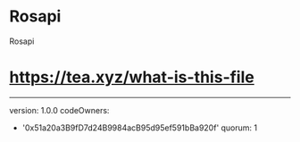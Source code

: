 # Rosapi
Rosapi
# https://tea.xyz/what-is-this-file
---
version: 1.0.0
codeOwners:
  - '0x51a20a3B9fD7d24B9984acB95d95ef591bBa920f'
quorum: 1
